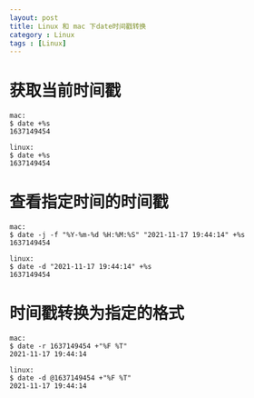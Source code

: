 ```yaml
---
layout: post
title: Linux 和 mac 下date时间戳转换
category : Linux
tags : [Linux]
---
```


# 获取当前时间戳
```
mac:
$ date +%s
1637149454

linux:
$ date +%s
1637149454
```

# 查看指定时间的时间戳
```
mac:
$ date -j -f "%Y-%m-%d %H:%M:%S" "2021-11-17 19:44:14" +%s
1637149454

linux:
$ date -d "2021-11-17 19:44:14" +%s
1637149454
```

# 时间戳转换为指定的格式
```
mac:
$ date -r 1637149454 +"%F %T"
2021-11-17 19:44:14

linux:
$ date -d @1637149454 +"%F %T"
2021-11-17 19:44:14
```